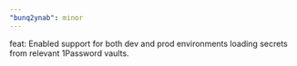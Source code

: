 ```yaml
---
"bunq2ynab": minor
---
```


feat: Enabled support for both dev and prod environments loading secrets from relevant 1Password vaults.
